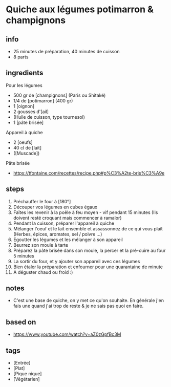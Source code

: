 # Quiche aux légumes potimarron & champignons

## info  
* 25 minutes de préparation, 40 minutes de cuisson
* 8 parts

## ingredients
Pour les légumes
* 500 gr de [champignons] (Paris ou Shitaké)
* 1/4 de [potimarron] (400 gr)
* 1 [oignon]
* 2 gousses d'[ail]
* (Huile de cuisson, type tournesol)
* 1 [pâte brisée]

Appareil à quiche
* 2 [oeufs]
* 40 cl de [lait]
* ([Muscade])

Pâte brisée
* https://tfontaine.com/recettes/recipe.php#p%C3%A2te-bris%C3%A9e

## steps  
1. Préchauffer le four à [180°]
2. Découper vos légumes en cubes égaux
3. Faîtes les revenir à la poêle à feu moyen - vif pendant 15 minutes (Ils doivent resté croquant mais commencer à ramalor)
3. Pendant la cuisson, préparer l'appareil à quiche
4. Mélanger l'oeuf et le lait ensemble et assassonnez de ce qui vous plaît (Herbes, épices, aromates, sel / poivre ...)
5. Egoutter les légumes et les mélanger à son appareil
6. Beurrez son moule à tarte
7. Préparez la pâte brisée dans son moule, la percer et la pré-cuire au four 5 minutes 
8. La sortir du four, et y ajouter son appareil avec ces légumes
9. Bien étaler la préparation et enfourner pour une quarantaine de minute
10. A déguster chaud ou froid :)

## notes  
* C'est une base de quiche, on y met ce qu'on souhaite. En générale j'en fais une quand j'ai trop de reste & je ne sais pas quoi en faire.

## based on  
* https://www.youtube.com/watch?v=aZ0zGpfBc3M

## tags
* [Entrée]
* [Plat]
* [Pique nique]
* [Végétarien]